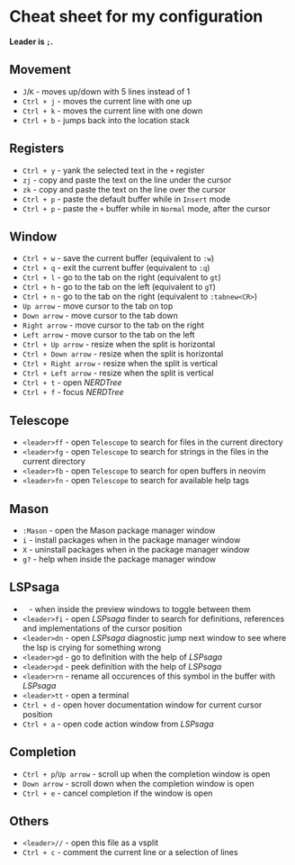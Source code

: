 # Cheat sheet for my configuration

**Leader is `;`.**

## Movement

 - `J`/`K` - moves up/down with 5 lines instead of 1
 - `Ctrl + j` - moves the current line with one up
 - `Ctrl + k` - moves the current line with one down
 - `Ctrl + b` - jumps back into the location stack

## Registers

 - `Ctrl + y` - yank the selected text in the `+` register
 - `zj` - copy and paste the text on the line under the cursor
 - `zk` - copy and paste the text on the line over the cursor
 - `Ctrl + p` - paste the default buffer while in `Insert` mode
 - `Ctrl + p` - paste the `+` buffer while in `Normal` mode, after the cursor

## Window

 - `Ctrl + w` - save the current buffer (equivalent to `:w`)
 - `Ctrl + q` - exit the current buffer (equivalent to `:q`)
 - `Ctrl + l` - go to the tab on the right (equivalent to `gt`)
 - `Ctrl + h` - go to the tab on the left (equivalent to `gT`)
 - `Ctrl + n` - go to the tab on the right (equivalent to `:tabnew<CR>`)
 - `Up arrow` - move cursor to the tab on top
 - `Down arrow` - move cursor to the tab down
 - `Right arrow` - move cursor to the tab on the right
 - `Left arrow` - move cursor to the tab on the left
 - `Ctrl + Up arrow` - resize when the split is horizontal
 - `Ctrl + Down arrow` - resize when the split is horizontal
 - `Ctrl + Right arrow` - resize when the split is vertical
 - `Ctrl + Left arrow` - resize when the split is vertical
 - `Ctrl + t` - open _NERDTree_
 - `Ctrl + f` - focus _NERDTree_

## Telescope

 - `<leader>ff` - open `Telescope` to search for files in the current directory
 - `<leader>fg` - open `Telescope` to search for strings in the files in the current directory
 - `<leader>fb` - open `Telescope` to search for open buffers in neovim
 - `<leader>fn` - open `Telescope` to search for available help tags

## Mason

 - `:Mason` - open the Mason package manager window
 - `i` - install packages when in the package manager window
 - `X` - uninstall packages when in the package manager window
 - `g?` - help when inside the package manager window

## LSPsaga

 - ` ` - when inside the preview windows to toggle between them
 - `<leader>fi` - open _LSPsaga_ finder to search for definitions, references and implementations of the cursor position
 - `<leader>dn` - open _LSPsaga_ diagnostic jump next window to see where the lsp is crying for something wrong
 - `<leader>gd` - go to definition with the help of _LSPsaga_
 - `<leader>pd` - peek definition with the help of _LSPsaga_
 - `<leader>rn` - rename all occurences of this symbol in the buffer with _LSPsaga_
 - `<leader>tt` - open a terminal
 - `Ctrl + d` - open hover documentation window for current cursor position
 - `Ctrl + a` - open code action window from _LSPsaga_

## Completion

 - `Ctrl + p`/`Up arrow` - scroll up when the completion window is open
 - `Down arrow` - scroll down when the completion window is open
 - `Ctrl + e` - cancel completion if the window is open

## Others

 - `<leader>//` - open this file as a vsplit
 - `Ctrl + c` - comment the current line or a selection of lines
